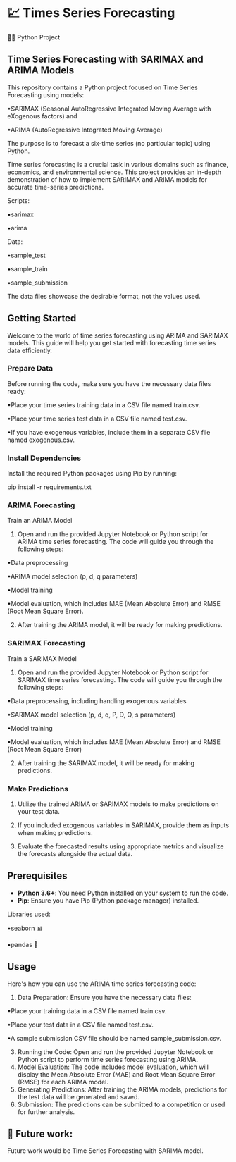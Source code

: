 # 💹 Times Series Forecasting

👨‍💻 Python Project

## Time Series Forecasting with SARIMAX and ARIMA Models

This repository contains a Python project focused on Time Series Forecasting using models:

•SARIMAX (Seasonal AutoRegressive Integrated Moving Average with eXogenous factors) and

•ARIMA (AutoRegressive Integrated Moving Average) 

The purpose is to forecast a six-time series (no particular topic) using Python.

Time series forecasting is a crucial task in various domains such as finance, economics, and environmental science. 
This project provides an in-depth demonstration of how to implement SARIMAX and ARIMA models for accurate time-series predictions.

Scripts:

•sarimax

•arima

Data:

•sample_test

•sample_train

•sample_submission

The data files showcase the desirable format, not the values used.

## Getting Started
Welcome to the world of time series forecasting using ARIMA and SARIMAX models. 
This guide will help you get started with forecasting time series data efficiently.

### Prepare Data
Before running the code, make sure you have the necessary data files ready:

•Place your time series training data in a CSV file named train.csv.

•Place your time series test data in a CSV file named test.csv.

•If you have exogenous variables, include them in a separate CSV file named exogenous.csv.

### Install Dependencies

Install the required Python packages using Pip by running:

pip install -r requirements.txt

### ARIMA Forecasting

Train an ARIMA Model
1. Open and run the provided Jupyter Notebook or Python script for ARIMA time series forecasting. The code will guide you through the following steps:

•Data preprocessing

•ARIMA model selection (p, d, q parameters)

•Model training

•Model evaluation, which includes MAE (Mean Absolute Error) and RMSE (Root Mean Square Error).

2. After training the ARIMA model, it will be ready for making predictions.

### SARIMAX Forecasting

Train a SARIMAX Model
1. Open and run the provided Jupyter Notebook or Python script for SARIMAX time series forecasting. The code will guide you through the following steps:

•Data preprocessing, including handling exogenous variables

•SARIMAX model selection (p, d, q, P, D, Q, s parameters)

•Model training

•Model evaluation, which includes MAE (Mean Absolute Error) and RMSE (Root Mean Square Error)

2. After training the SARIMAX model, it will be ready for making predictions.

### Make Predictions
1. Utilize the trained ARIMA or SARIMAX models to make predictions on your test data.

2. If you included exogenous variables in SARIMAX, provide them as inputs when making predictions.

3. Evaluate the forecasted results using appropriate metrics and visualize the forecasts alongside the actual data.


## Prerequisites
- **Python 3.6+**: You need Python installed on your system to run the code.
- **Pip**: Ensure you have Pip (Python package manager) installed.

Libraries used:

•seaborn 📊

•pandas 🐼

## Usage
Here's how you can use the ARIMA time series forecasting code:

1. Data Preparation: Ensure you have the necessary data files:
   
•Place your training data in a CSV file named train.csv.

•Place your test data in a CSV file named test.csv.

•A sample submission CSV file should be named sample_submission.csv.

3. Running the Code: Open and run the provided Jupyter Notebook or Python script to perform time series forecasting using ARIMA.
4. Model Evaluation: The code includes model evaluation, which will display the Mean Absolute Error (MAE) and Root Mean Square Error (RMSE) for each ARIMA model.
5. Generating Predictions: After training the ARIMA models, predictions for the test data will be generated and saved.
6. Submission: The predictions can be submitted to a competition or used for further analysis.

## 🔮 Future work:
Future work would be Time Series Forecasting with SARIMA model.
